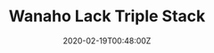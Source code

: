 ---
title: Wanaho Lack Triple Stack	
summary: 3d Printer enclosure
tags:
- 3d
date: "2020-02-19T00:48:00Z"


# Optional external URL for project (replaces project detail page).
external_link: 

image:
  caption: 3d Enclosure
  focal_point: Smart
---